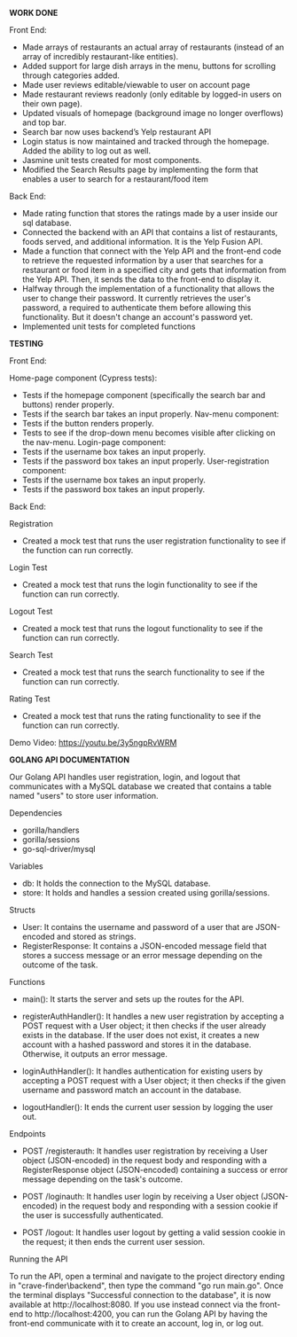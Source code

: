 **WORK DONE**

Front End:
- Made arrays of restaurants an actual array of restaurants (instead of an array of incredibly restaurant-like entities).
- Added support for large dish arrays in the menu, buttons for scrolling through categories added.
- Made user reviews editable/viewable to user on account page
- Made restaurant reviews readonly (only editable by logged-in users on their own page).
- Updated visuals of homepage (background image no longer overflows) and top bar.
- Search bar now uses backend’s Yelp restaurant API
- Login status is now maintained and tracked through the homepage. Added the ability to log out as well.
- Jasmine unit tests created for most components.
- Modified the Search Results page by implementing the form that enables a user to search for a restaurant/food item

Back End:
- Made rating function that stores the ratings made by a user inside our sql database.
- Connected the backend with an API that contains a list of restaurants, foods served, and additional information. It is the Yelp Fusion API.
- Made a function that connect with the Yelp API and the front-end code to retrieve the requested information by a user that searches for a restaurant or food item in a specified city and gets that information from the Yelp API. Then, it sends the data to the front-end to display it.
- Halfway through the implementation of a functionality that allows the user to change their password. It currently retrieves the user's password, a required to authenticate them before allowing this functionality. But it doesn't change an account's password yet.
- Implemented unit tests for completed functions


**TESTING**

Front End:

Home-page component (Cypress tests):
- Tests if the homepage component (specifically the search bar and buttons) render properly.
- Tests if the search bar takes an input properly. Nav-menu component:
- Tests if the button renders properly.
- Tests to see if the drop-down menu becomes visible after clicking on the nav-menu. Login-page component:
- Tests if the username box takes an input properly.
- Tests if the password box takes an input properly. User-registration component:
- Tests if the username box takes an input properly.
- Tests if the password box takes an input properly.


Back End:

Registration

- Created a mock test that runs the user registration functionality to see if the function can run correctly. 

Login Test

- Created a mock test that runs the login functionality to see if the function can run correctly. 

Logout Test

- Created a mock test that runs the logout functionality to see if the function can run correctly.

Search Test

- Created a mock test that runs the search functionality to see if the function can run correctly.

Rating Test

- Created a mock test that runs the rating functionality to see if the function can run correctly.



Demo Video: https://youtu.be/3y5ngpRvWRM




**GOLANG API DOCUMENTATION**

Our Golang API handles user registration, login, and logout that communicates with a MySQL database we created that contains a table named "users" to store user information.

Dependencies
- gorilla/handlers
- gorilla/sessions
- go-sql-driver/mysql


Variables
- db: It holds the connection to the MySQL database.
- store: It holds and handles a session created using gorilla/sessions.


Structs
- User: It contains the username and password of a user that are JSON-encoded and stored as strings.
- RegisterResponse: It contains a JSON-encoded message field that stores a success message or an error message depending on the outcome of the task.


Functions
- main(): It starts the server and sets up the routes for the API.

- registerAuthHandler(): It handles a new user registration by accepting a POST request with a User object; it then checks if the user already exists in the database. If the user does not exist, it creates a new account with a hashed password and stores it in the database. Otherwise, it outputs an error message.

- loginAuthHandler(): It handles authentication for existing users by accepting a POST request with a User object; it then checks if the given username and password match an account in the database.

- logoutHandler(): It ends the current user session by logging the user out.


Endpoints
- POST /registerauth: It handles user registration by receiving a User object (JSON-encoded) in the request body and responding with a RegisterResponse object (JSON-encoded) containing a success or error message depending on the task's outcome.

- POST /loginauth: It handles user login by receiving a User object (JSON-encoded) in the request body and responding with a session cookie if the user is successfully authenticated.

- POST /logout: It handles user logout by getting a valid session cookie in the request; it then ends the current user session.


Running the API

To run the API, open a terminal and navigate to the project directory ending in "crave-finder\backend", then type the command "go run main.go". Once the terminal displays "Successful connection to the database", it is now available at http://localhost:8080.
If you use instead connect via the front-end to http://localhost:4200, you can run the Golang API by having the front-end communicate with it to create an account, log in, or log out.
